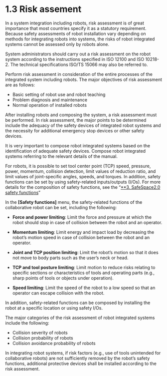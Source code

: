 ﻿# 1.3 Risk assement

In a system integration including robots, risk assessment is of great importance that most countries specify it as a statutory requirement. Because safety assessments of robot installation vary depending on methods for integrating robots into systems, the risks of robot integrated systems cannot be assessed only by robots alone.

System administrators should carry out a risk assessment on the robot system according to the instructions specified in ISO 12100 and ISO 10218-2. The technical specifications  ISO/TS 15066 may also be referred to.

Perform risk assessment in consideration of the entire processes of the integrated system including robots. The major objectives of risk assessment are as follows:

* Basic setting of robot use and robot teaching
* Problem diagnosis and maintenance
* Normal operation of installed robots



After installing robots and composing the system, a risk assessment must be performed. In risk assessment, the major points to be determined include the adequacy of the safety devices of integrated robot systems and the necessity for additional emergency stop devices or other safety devices.

It is very important to compose robot integrated systems based on the identification of adequate safety devices. Compose robot integrated systems referring to the relevant details of the manual.

For robots, it is possible to set tool center point (TCP) speed, pressure, power, momentum, collision detection, limit values of reduction ratio, and limit values of joint-specific angles, speeds, and torques. In addition, safety functions can be set by using safety-related inputs/outputs (I/Os). For more details for the composition of safety functions, see the “[**3. SafeSpace2.0 safety functions](../3-safety-function/README.md)”

In the **\[Safety functions]** menu, the safety-related functions of the collaborative robot can be set, including the following:

*   **Force and power limiting**: Limit the force and pressure at which the robot should stop in case of collision between the robot and an operator.


*   **Momentum limiting**: Limit energy and impact load by decreasing the robot’s motion speed in case of collision between the robot and an operator.


*   **Joint and TCP position limiting**: Limit the robot’s motion so that it does not move to body parts such as the user’s neck or head.


*   **TCP and tool posture limiting**: Limit motion to reduce risks relating to specific sections or characteristics of tools and operating parts (e.g., sharp points of tools or objects under operation).


* **Speed limiting**: Limit the speed of the robot to a low speed so that an operator can escape collision with the robot.

In addition, safety-related functions can be composed by installing the robot at a specific location or using safety I/Os.

The major categories of the risk assessment of robot integrated systems include the following:

* Collision severity of robots
* Collision probability of robots
* Collision avoidance probability of robots



In integrating robot systems, if risk factors (e.g., use of tools unintended for collaborative robots) are not sufficiently removed by the robot’s safety functions, additional protective devices shall be installed according to the risk assessment.

